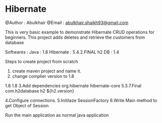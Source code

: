 # Hibernate

@Author : Abulkhair
@Email : abulkhair.shaikh93@gmail.com

This is very basic example to demonstrate Hibernate CRUD operations for beginners.
This project adds deletes and retrieve the customers from database

Softwares : 
Java : 1.8
Hibernate : 5.4.2.FINAL
h2 DB : 1.4

Steps to create project from scratch

1. create maven project and name it.
2. change complier version to 1.8
<properties> 
	<maven.compiler.source>1.8</maven.compiler.source>
	<maven.compiler.target>1.8</maven.compiler.target>
</properties>
3.Add dependencies

<dependency>
	<groupId>org.hibernate</groupId>
	<artifactId>hibernate-core</artifactId>
	<version>5.3.7.Final</version>
</dependency>

<dependency>
	<groupId>com.h2database</groupId>
	<artifactId>h2</artifactId>
	<version>${h2.version}</version>
</dependency>

4.Configure connections.
5.Initilaze SessionFactory
6.Write Main method to get Object of Session 

Run the main application as normal java application


  
  
  
  